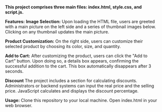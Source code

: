 **This project comprises three main files: index.html, style.css, and script.js.**

**Features:**
**Image Selection:** 
Upon loading the HTML file, users are greeted with a main picture on the left side and a series of thumbnail images below. Clicking on any thumbnail updates the main picture.

**Product Customization:**
On the right side, users can customize their selected product by choosing its color, size, and quantity.

**Add to Cart:**
After customizing the product, users can click the "Add to Cart" button. Upon doing so, a details box appears, confirming the successful addition to the cart. This box automatically disappears after 3 seconds.

**Discount** 
The project includes a section for calculating discounts. Administrators or backend systems can input the real price and the selling price. JavaScript calculates and displays the discount percentage.

**Usage:**
Clone this repository to your local machine.
Open index.html in your web browser.
